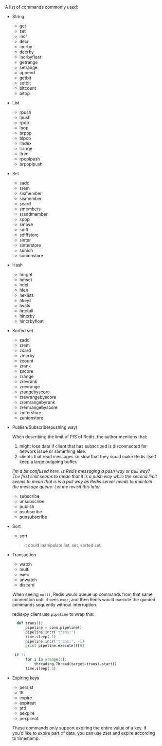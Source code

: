 A list of commands commonly used:
+ String
  * get
  * set
  * incr
  * decr
  * incrby
  * decrby
  * incrbyfloat
  * getrange
  * setrange
  * append
  * getbit
  * setbit
  * bitcount
  * bitop
+ List
  * rpush
  * lpush
  * rpop
  * lpop
  * brpop
  * blpop
  * lindex
  * lrange
  * ltrim
  * rpoplpush
  * brpoplpush
+ Set
  * sadd
  * srem
  * sismember
  * sismember
  * scard
  * smembers
  * srandmember
  * spop
  * smove
  * sdiff
  * sdiffstore
  * sinter
  * sinterstore
  * sunion
  * sunionstore
+ Hash
  * hmget
  * hmset
  * hdel
  * hlen
  * hexists
  * hkeys
  * hvals
  * hgetall
  * hincrby
  * hincrbyfloat
+ Sorted set
  * zadd
  * zrem
  * zcard
  * zincrby
  * zcount
  * zrank
  * zscore
  * zrange
  * zrevrank
  * zrevrange
  * zrangebyscore
  * zrevrangebyscore
  * zremrangebyrank
  * zremrangebyscore
  * zinterstore
  * zunionstore
+ Publish/Subscribe(pushing way)

  When describing the limit of P/S of Redis, the author mentions that:

  1. might lose data if client that has subscribed is disconnected for network issue or something else.
  2. clients that read messages so slow that they could make Redis itself keep a large outgoing buffer.

  *I'm a bit confused here. Is Redis messaging a push way or pull way? The first limit seems to mean that it is a push way while the second limit seems to mean that is is a pull way as Redis server needs to maintain the message queue. Let me revisit this later.*

  * subscribe
  * unsubscribe
  * publish
  * psubscribe
  * punsubscribe
+ Sort
  * sort
  > it could manipulate list, set, sorted set.
+ Transaction
  * watch
  * multi
  * exec
  * unwatch
  * discard

  When seeing `multi`, Redis would queue up commands from that same connection until it sees `exec`, and then Redis would execute the queued commands sequently without interruption.

  redis-py client use `pipeline` to wrap this:

  ```python
    def trans():
        pipeline = conn.pipeline()
        pipeline.incr('trans:')
        time.sleep(.1)
        pipeline.incr('trans:', -1)
        print pipeline.execute()[0]
   
   if 1:
        for i in xrange(3):
            threading.Thread(target=trans).start()
        time.sleep(.5)
  ```
+ Expiring keys
  * persist
  * ttl
  * expire
  * expireat
  * pttl
  * pexpire
  * pexpireat

  These commands only support expiring the entire value of a key. If you'd like to expire part of data, you can use zset and expire according to timestamp.
